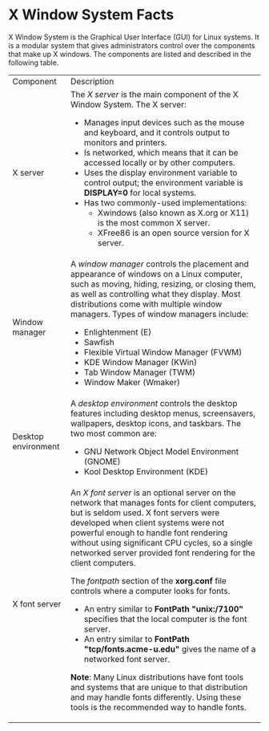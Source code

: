 # X Window System Facts

X Window System is the Graphical User Interface (GUI) for Linux systems. It is
a modular system that gives administrators control over the components that
make up X windows. The components are listed and described in the following
table.

<table>

<tr> <td>Component</td> <td>Description</td>

</tr>

<tr> <td>X server</td> <td>The <i>X server</i> is the main component of the X
Window System. The X server:

<ul>

<li>Manages input devices such as the mouse and keyboard, and it controls
output to monitors and printers.

</li>

<li>Is networked, which means that it can be accessed locally or by other
computers.

</li>

<li>Uses the display environment variable to control output; the environment
variable is <b>DISPLAY=0</b> for local systems.

</li>

<li>Has two commonly-used implementations:

<ul>

<li>Xwindows (also known as X.org or X11) is the most common X server.

</li>

<li>XFree86 is an open source version for X server.

</li>

</ul>

</li>

</ul> </td>

</tr>

<tr> <td>Window manager </td> <td>A <i>window manager</i> controls the
placement and appearance of windows on a Linux computer, such as moving,
hiding, resizing, or closing them, as well as controlling what they display.
Most distributions come with multiple window managers. Types of window
managers include:

<ul>

<li>Enlightenment (E)

</li>

<li>Sawfish

</li>

<li>Flexible Virtual Window Manager (FVWM)

</li>

<li>KDE Window Manager (KWin)

</li>

<li>Tab Window Manager (TWM)

</li>

<li>Window Maker (Wmaker)

</li>

</ul> </td>

</tr>

<tr> <td>Desktop environment </td> <td>A <i>desktop environment</i> controls
the desktop features including desktop menus, screensavers, wallpapers,
desktop icons, and taskbars. The two most common are:

<ul>

<li>GNU Network Object Model Environment (GNOME)

</li>

<li>Kool Desktop Environment (KDE)

</li>

</ul> </td>

</tr>

<tr> <td>X font server</td> <td>An <i>X font server</i> is an optional server
on the network that manages fonts for client computers, but is seldom used. X
font servers were developed when client systems were not powerful enough to
handle font rendering without using significant CPU cycles, so a single
networked server provided font rendering for the client computers.

The<i> fontpath</i> section of the <b>xorg.conf</b> file controls where a
computer looks for fonts.

<ul>

<li>An entry similar to <b>FontPath "unix:/7100"</b><i> </i>specifies that the
local computer is the font server.

</li>

<li>An entry similar to <b>FontPath "tcp/fonts.acme-u.edu"</b><i> </i>gives
the name of a<i> </i>networked font server.

</li>

</ul>

<b>Note</b>: Many Linux distributions have font tools and systems that are
unique to that distribution and may handle fonts differently. Using these
tools is the recommended way to handle fonts.

</td>

</tr> </table>

